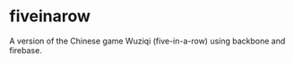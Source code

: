 fiveinarow
==========

A version of the Chinese game Wuziqi (five-in-a-row) using backbone and firebase.
